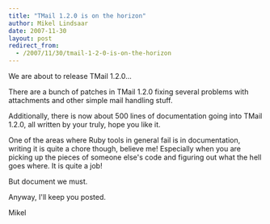 ```yaml
---
title: "TMail 1.2.0 is on the horizon"
author: Mikel Lindsaar
date: 2007-11-30
layout: post
redirect_from:
  - /2007/11/30/tmail-1-2-0-is-on-the-horizon
---
```

We are about to release TMail 1.2.0...

There are a bunch of patches in TMail 1.2.0 fixing several problems with
attachments and other simple mail handling stuff.

Additionally, there is now about 500 lines of documentation going into
TMail 1.2.0, all written by your truly, hope you like it.

One of the areas where Ruby tools in general fail is in documentation,
writing it is quite a chore though, believe me! Especially when you are
picking up the pieces of someone else's code and figuring out what the
hell goes where. It is quite a job!

But document we must.

Anyway, I'll keep you posted.

Mikel

